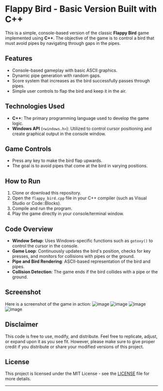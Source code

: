 # Flappy Bird - Basic Version Built with C++

This is a simple, console-based version of the classic **Flappy Bird** game implemented using **C++**. The objective of the game is to control a bird that must avoid pipes by navigating through gaps in the pipes.

## Features
- Console-based gameplay with basic ASCII graphics.
- Dynamic pipe generation with random gaps.
- Score system that increases as the bird successfully passes through pipes.
- Simple user controls to flap the bird and keep it in the air.

## Technologies Used
- **C++**: The primary programming language used to develop the game logic.
- **Windows API** (`<windows.h>`): Utilized to control cursor positioning and create graphical output in the console window.

## Game Controls
- Press any key to make the bird flap upwards.
- The goal is to avoid pipes that come at the bird in varying positions.

## How to Run
1. Clone or download this repository.
2. Open the `flappy_bird.cpp` file in your C++ compiler (such as Visual Studio or Code::Blocks).
3. Compile and run the program.
4. Play the game directly in your console/terminal window.

## Code Overview
- **Window Setup**: Uses Windows-specific functions such as `gotoxy()` to control the cursor in the console.
- **Game Loop**: Continuously updates the bird's position, checks for key presses, and monitors for collisions with pipes or the ground.
- **Pipe and Bird Rendering**: ASCII-based representation of the bird and pipes.
- **Collision Detection**: The game ends if the bird collides with a pipe or the ground.

## Screenshot
Here is a screenshot of the game in action:
![image](https://github.com/user-attachments/assets/b0a45e6f-6a65-4a10-a31e-55c1db05273a)
![image](https://github.com/user-attachments/assets/5b066ac3-ba0e-4498-8178-1083502f2b3f)
![image](https://github.com/user-attachments/assets/e86cf470-050e-408b-85dd-8a6590f3cc2a)
![image](https://github.com/user-attachments/assets/8119deb7-c628-4d34-87ff-093c6d7720e3)

## Disclaimer
This code is free to use, modify, and distribute. Feel free to replicate, adjust, or expand upon it as you see fit. However, please make sure to give proper credit if you distribute or share your modified versions of this project.

## License
This project is licensed under the MIT License - see the [LICENSE](LICENSE) file for more details.

---
